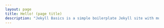 ```yaml
---
layout: page
title: Hello! (page title)
description: "Jekyll Basics is a simple boilerplate Jekyll site with multilingual (and Jekyll+ CMS) support."
---
```

